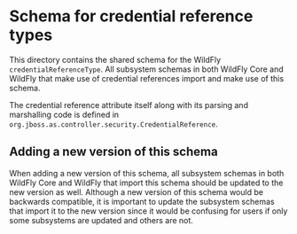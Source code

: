# Schema for credential reference types

This directory contains the shared schema for the WildFly `credentialReferenceType`. All subsystem schemas in both
WildFly Core and WildFly that make use of credential references import and make use of this schema.

The credential reference attribute itself along with its parsing and marshalling code is defined in
`org.jboss.as.controller.security.CredentialReference`.

## Adding a new version of this schema

When adding a new version of this schema, all subsystem schemas in both WildFly Core and WildFly that import this schema
should be updated to the new version as well. Although a new version of this schema would be backwards compatible, it is
important to update the subsystem schemas that import it to the new version since it would be confusing for users if
only some subsystems are updated and others are not.
